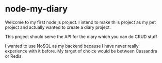 # node-my-diary
Welcome to my first node js project.
I intend to make th is project as my pet project and actually wanted to create a diary project. 

This project should serve the API for the diary which you can do CRUD stuff

I wanted to use NoSQL as my backend because I have never really experience with it before.
My target of choice would be between Cassandra or Redis.
